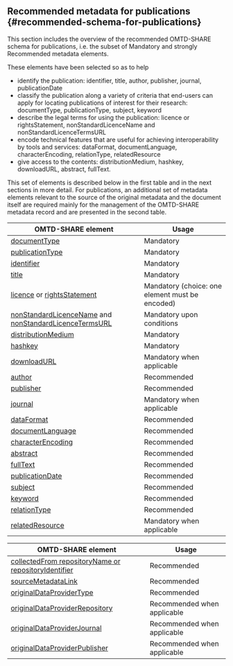 ## ​Recommended metadata for publications {#recommended-schema-for-publications}

This section includes the overview of the recommended OMTD-SHARE schema for publications, i.e. the subset of Mandatory and strongly Recommended metadata elements.

These elements have been selected so as to help 
* identify the publication: identifier, title, author, publisher, journal, publicationDate
* classify the publication along a variety of criteria that end-users can apply for locating publications of interest for their research: documentType, publicationType, subject, keyword
* describe the legal terms for using the publication: licence or rightsStatement, nonStandardLicenceName and nonStandardLicenceTermsURL 
* encode  technical features that are useful for achieving interoperability by tools and services: dataFormat, documentLanguage, characterEncoding, relationType, relatedResource
* give access to the contents: distributionMedium, hashkey, downloadURL, abstract, fullText.

This set of elements is described below in the first table and in the next sections in more detail.
For publications, an additional set of metadata elements relevant to the source of the original metadata and the document itself are required mainly for the management of the OMTD-SHARE metadata record and are presented in the second table.


| OMTD-SHARE element | Usage |
| --- | --- |
| [documentType](/publications_documentType.md) | Mandatory |
| [publicationType](/publications_publicationType.md) | Mandatory |
| [identifier](/publications_identifier.md) | Mandatory |
| [title](/publications_title.md) | Mandatory |
| [licence](/publications_licence.md) or [rightsStatement](//publications_rightsStatement) | Mandatory \(choice: one element must be encoded\) |
| [nonStandardLicenceName](/publications_nonStandardLicenceName.md) and [nonStandardLicenceTermsURL](/publications_nonStandardLicenceTermsURL.md) | Mandatory upon conditions |
| [distributionMedium](/publications_distributionMedium.md) | Mandatory |
| [hashkey](/publications_hashkey.md) | Mandatory |
| [downloadURL ](/publications_downloadURL.md) | Μandatory when applicable |
| [author](/publications_author.md) | Recommended |
| [publisher](/publications_publisher.md) | Recommended |
| [journal](/publications_journal.md) | Mandatory when applicable |
| [dataFormat](/publications_dataFormat.md) | Recommended |
| [documentLanguage](/publications_documentLanguage.md) | Recommended |
| [characterEncoding](/publications_characterEncoding.md) | Recommended |
| [abstract](/publications_abstract.md) | Recommended |
| [fullText](/publications_fullText.md) | Recommended |
| [publicationDate](/publications_publicationDate.md) | Recommended |
| [subject ](/publications_subject.md) | Recommended |
| [keyword ](/publications_keyword.md) | Recommended |
| [relationType ](/publications_relationType.md) | Recommended |
| [relatedResource ](/publications_relatedResource.md) | Mandatory when applicable |





| OMTD-SHARE element | Usage |
| --- | --- |
| [collectedFrom repositoryName or repositoryIdentifier](/publications_collectedFrom.md) | Recommended |
| [sourceMetadataLink ](/publications_sourceMetadataLink.md) | Recommended |
| [originalDataProviderType ](/publications_originalDataProviderType.md) | Recommended |
| [originalDataProviderRepository ](/publications_originalDataProviderRepository.md) | Recommended when applicable |
| [originalDataProviderJournal ](/publications_originalDataProviderJournal.md) | Recommended when applicable |
| [originalDataProviderPublisher ](/publications_originalDataProviderPublisher.md) | Recommended when applicable |


